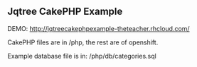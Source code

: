## Jqtree CakePHP Example

DEMO: http://jqtreecakephpexample-theteacher.rhcloud.com/

CakePHP files are in /php, the rest are of openshift. 
   
Example database file is in: /php/db/categories.sql   
